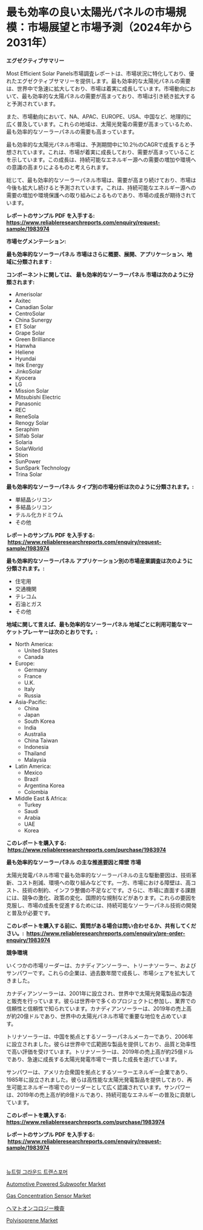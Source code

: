 <p><h1>最も効率の良い太陽光パネルの市場規模：市場展望と市場予測（2024年から2031年）</h1></p><p><strong>エグゼクティブサマリー</strong></p>
<p><p>Most Efficient Solar Panels市場調査レポートは、市場状況に特化しており、優れたエグゼクティブサマリーを提供します。最も効率的な太陽光パネルの需要は、世界中で急速に拡大しており、市場は着実に成長しています。市場動向において、最も効率的な太陽パネルの需要が高まっており、市場は引き続き拡大すると予測されています。</p><p>また、市場動向において、NA、APAC、EUROPE、USA、中国など、地理的に広く普及しています。これらの地域は、太陽光発電の需要が高まっているため、最も効率的なソーラーパネルの需要も高まっています。</p><p>最も効率的な太陽光パネル市場は、予測期間中に10.2％のCAGRで成長すると予想されています。これは、市場が着実に成長しており、需要が高まっていることを示しています。この成長は、持続可能なエネルギー源への需要の増加や環境への意識の高まりによるものと考えられます。</p><p>総じて、最も効率的なソーラーパネル市場は、需要が高まり続けており、市場は今後も拡大し続けると予測されています。これは、持続可能なエネルギー源への需要の増加や環境保護への取り組みによるものであり、市場の成長が期待されています。</p></p>
<p><strong>レポートのサンプル PDF を入手する: <a href="https://www.reliableresearchreports.com/enquiry/request-sample/1983974">https://www.reliableresearchreports.com/enquiry/request-sample/1983974</a></strong></p>
<p><strong>市場セグメンテーション:</strong></p>
<p><strong> 最も効率的なソーラーパネル 市場はさらに概要、展開、アプリケーション、地域に分類されます :</strong></p>
<p><strong>コンポーネントに関しては、 最も効率的なソーラーパネル 市場は次のように分類されます: &nbsp;</strong></p>
<p><ul><li>Amerisolar</li><li>Axitec</li><li>Canadian Solar</li><li>CentroSolar</li><li>China Sunergy</li><li>ET Solar</li><li>Grape Solar</li><li>Green Brilliance</li><li>Hanwha</li><li>Heliene</li><li>Hyundai</li><li>Itek Energy</li><li>JinkoSolar</li><li>Kyocera</li><li>LG</li><li>Mission Solar</li><li>Mitsubishi Electric</li><li>Panasonic</li><li>REC</li><li>ReneSola</li><li>Renogy Solar</li><li>Seraphim</li><li>Silfab Solar</li><li>Solaria</li><li>SolarWorld</li><li>Stion</li><li>SunPower</li><li>SunSpark Technology</li><li>Trina Solar</li></ul></p>
<p><strong> 最も効率的なソーラーパネル タイプ別の市場分析は次のように分類されます。:</strong></p>
<p><ul><li>単結晶シリコン</li><li>多結晶シリコン</li><li>テルル化カドミウム</li><li>その他</li></ul></p>
<p><strong>レポートのサンプル PDF を入手する: &nbsp;<a href="https://www.reliableresearchreports.com/enquiry/request-sample/1983974">https://www.reliableresearchreports.com/enquiry/request-sample/1983974</a></strong></p>
<p><strong> 最も効率的なソーラーパネル アプリケーション別の市場産業調査は次のように分類されます。:</strong></p>
<p><ul><li>住宅用</li><li>交通機関</li><li>テレコム</li><li>石油とガス</li><li>その他</li></ul></p>
<p><strong>地域に関して言えば、最も効率的なソーラーパネル 地域ごとに利用可能なマーケットプレーヤーは次のとおりです。:</strong></p>
<p><ul>
    <li>
        North America:
        <ul>
            <li>United States</li>
            <li>Canada</li>
        </ul>
    </li>
    <li>
        Europe:
        <ul>
            <li>Germany</li>
            <li>France</li>
            <li>U.K.</li>
            <li>Italy</li>
            <li>Russia</li>
        </ul>
    </li>
    <li>
        Asia-Pacific:
        <ul>
            <li>China</li>
            <li>Japan</li>
            <li>South Korea</li>
            <li>India</li>
            <li>Australia</li>
            <li>China Taiwan</li>
            <li>Indonesia</li>
            <li>Thailand</li>
            <li>Malaysia</li>
        </ul>
    </li>
    <li>
        Latin America:
        <ul>
            <li>Mexico</li>
            <li>Brazil</li>
            <li>Argentina Korea</li>
            <li>Colombia</li>
        </ul>
    </li>
    <li>
        Middle East & Africa:
        <ul>
            <li>Turkey</li>
            <li>Saudi</li>
            <li>Arabia</li>
            <li>UAE</li>
            <li>Korea</li>
        </ul>
    </li>
    </ul></p>
<p><strong>このレポートを購入する: &nbsp;<a href="https://www.reliableresearchreports.com/purchase/1983974">https://www.reliableresearchreports.com/purchase/1983974</a></strong></p>
<p><strong>最も効率的なソーラーパネル の主な推進要因と障壁 市場</strong></p>
<p><p>太陽光発電パネル市場で最も効率的なソーラーパネルの主な駆動要因は、技術革新、コスト削減、環境への取り組みなどです。一方、市場における障壁は、高コスト、技術の制約、インフラ整備の不足などです。さらに、市場に直面する課題には、競争の激化、政策の変化、国際的な規制などがあります。これらの要因を克服し、市場の成長を促進するためには、持続可能なソーラーパネル技術の開発と普及が必要です。</p></p>
<p><strong>このレポートを購入する前に、質問がある場合は問い合わせるか、共有してください。:&nbsp; <a href="https://www.reliableresearchreports.com/enquiry/pre-order-enquiry/1983974">https://www.reliableresearchreports.com/enquiry/pre-order-enquiry/1983974</a></strong></p>
<p><strong>競争環境</strong></p>
<p><p>いくつかの市場リーダーは、カナディアンソーラー、トリーナソーラー、およびサンパワーです。これらの企業は、過去数年間で成長し、市場シェアを拡大してきました。</p><p>カナディアンソーラーは、2001年に設立され、世界中で太陽光発電製品の製造と販売を行っています。彼らは世界中で多くのプロジェクトに参加し、業界での信頼性と信頼性で知られています。カナディアンソーラーは、2019年の売上高が約20億ドルであり、世界中の太陽光パネル市場で重要な地位を占めています。</p><p>トリナソーラーは、中国を拠点とするソーラーパネルメーカーであり、2006年に設立されました。彼らは世界中で広範囲な製品を提供しており、品質と効率性で高い評価を受けています。トリナソーラーは、2019年の売上高が約25億ドルであり、急速に成長する太陽光発電市場で一貫した成長を遂げています。</p><p>サンパワーは、アメリカ合衆国を拠点とするソーラーエネルギー企業であり、1985年に設立されました。彼らは高性能な太陽光発電製品を提供しており、再生可能エネルギー市場でのリーダーとして広く認識されています。サンパワーは、2019年の売上高が約8億ドルであり、持続可能なエネルギーの普及に貢献しています。</p></p>
<p><strong>このレポートを購入する: &nbsp; <a href="https://www.reliableresearchreports.com/purchase/1983974">https://www.reliableresearchreports.com/purchase/1983974</a></strong></p>
<p><strong>レポートのサンプル PDF を入手する: &nbsp;<a href="https://www.reliableresearchreports.com/enquiry/request-sample/1983974">https://www.reliableresearchreports.com/enquiry/request-sample/1983974</a></strong><strong></strong></p>
<p>&nbsp;</p>
<p><p><a href="https://medium.com/@hermanokutneva7878567/%EC%A4%91%EB%A6%BD-%EC%A7%80%EB%A9%B4-%EB%B3%80%EC%95%95%EA%B8%B0-%EC%8B%9C%EC%9E%A5-%EC%9C%A0%ED%98%95-%EC%9D%91%EC%9A%A9-%EB%B0%8F-%EC%A7%80%EB%A6%AC%EC%97%90-%EB%8C%80%ED%95%9C-%ED%8F%AC%EA%B4%84%EC%A0%81%EC%9D%B8-%ED%8F%89%EA%B0%80-91cd04c486e0">뉴트럴 그라운드 트랜스포머</a></p><p><a href="https://issuu.com/reportprime-2/docs/automotive-powered-subwoofer-market-size-2030.pptx">Automotive Powered Subwoofer Market</a></p><p><a href="https://github.com/angelajermaine/Market-Research-Report-List-2/blob/main/gas-concentration-sensor-market.md">Gas Concentration Sensor Market</a></p><p><a href="https://medium.com/@emmittkutch2023/%E8%A1%80%E6%B6%B2%E8%85%AB%E7%98%8D%E5%AD%A6%E6%A4%9C%E6%9F%BB%E5%B8%82%E5%A0%B4%E3%81%AE%E8%A6%8F%E6%A8%A1%E3%81%AF-%E3%82%B0%E3%83%AD%E3%83%BC%E3%83%90%E3%83%AB%E7%94%A3%E6%A5%AD%E3%81%AB%E3%81%8A%E3%81%91%E3%82%8B%E6%9C%80%E9%81%A9%E3%81%AA%E3%83%9E%E3%83%BC%E3%82%B1%E3%83%86%E3%82%A3%E3%83%B3%E3%82%B0%E3%83%81%E3%83%A3%E3%83%8D%E3%83%AB%E3%82%92%E6%98%8E%E3%82%89%E3%81%8B%E3%81%AB%E3%81%99%E3%82%8B-f187a7c83f4e">ヘマトオンコロジー検査</a></p><p><a href="https://simplistic-meeting-7ee.notion.site/Polyisoprene-Market-Provides-Detailed-Segmentation-of-this-Market-based-on-Type-Application-and-Re-6d17f31e0af24c58b5695d1ab2b492e0">Polyisoprene Market</a></p></p>
